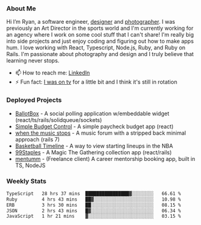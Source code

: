 ### About Me
Hi I’m Ryan, a software engineer, [designer](https://www.denvermullets.com/video) and [photographer](https://www.denvermullets.com/). I was previously an Art Director in the sports world and I'm currently working for an agency where I work on some cool stuff that I can't share! I'm really big into side projects and just enjoy coding and figuring out how to make apps hum. I love working with React, Typescript, Node.js, Ruby, and Ruby on Rails. I'm passionate about photography and design and I truly believe that learning never stops.

- 📫 How to reach me: [LinkedIn](https://www.linkedin.com/in/ryanvaznis)
- ⚡ Fun fact: [I was on tv](https://vimeo.com/381425882) for a little bit and I think it's still in rotation

### Deployed Projects
- [BallotBox](https://voteballotbox.com/) - A social polling application w/embeddable widget (react/ts/rails/solidqueue/sockets)
- [Simple Budget Control](https://simplebudgetcontrol.com/) - A simple paycheck budget app (react)
- [when the music stops](https://whenthemusicstops.net) - A music forum with a stripped back minimal approach (rails 7)
- [Basketball Timeline](https://basketball-timeline.com/?team=PHO&year=2023) - A way to view starting lineups in the NBA
- [99Staples](https://www.99staples.com/collections/denvermullets/9) - A Magic The Gathering collection app (react/rails)
- [mentumm](https://portal.mentumm.com/) - (Freelance client) A career mentorship booking app, built in TS, NodeJS

### Weekly Stats
<!--START_SECTION:waka-->

```txt
TypeScript   28 hrs 37 mins  ████████████████▓░░░░░░░░   66.61 %
Ruby         4 hrs 43 mins   ██▓░░░░░░░░░░░░░░░░░░░░░░   10.98 %
ERB          3 hrs 30 mins   ██░░░░░░░░░░░░░░░░░░░░░░░   08.15 %
JSON         2 hrs 43 mins   █▓░░░░░░░░░░░░░░░░░░░░░░░   06.34 %
JavaScript   1 hr 21 mins    ▓░░░░░░░░░░░░░░░░░░░░░░░░   03.15 %
```

<!--END_SECTION:waka-->
